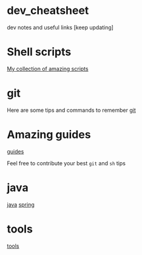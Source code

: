 # dev_cheatsheet

dev notes and useful links [keep updating]

# Shell scripts
[My collection of amazing scripts](sh.md)

# git
Here are some tips and commands to remember
[git](git.md)

# Amazing guides
[guides](guides-articles-posts/random_guides.md)

Feel free to contribute your best `git` and `sh` tips

# java
[java](java.md)
[spring](spring.md)

# tools
[tools](tools.md)
